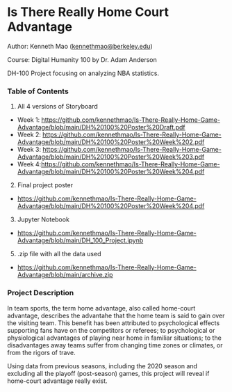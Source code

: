 # Is There Really Home Court Advantage
Author: Kenneth Mao (kennethmao@berkeley.edu)

Course: Digital Humanity 100 by Dr. Adam Anderson

DH-100 Project focusing on analyzing NBA statistics.

### Table of Contents
1. All 4 versions of Storyboard
- Week 1: https://github.com/kennethmao/Is-There-Really-Home-Game-Advantage/blob/main/DH%20100%20Poster%20Draft.pdf
- Week 2: https://github.com/kennethmao/Is-There-Really-Home-Game-Advantage/blob/main/DH%20100%20Poster%20Week%202.pdf
- Week 3: https://github.com/kennethmao/Is-There-Really-Home-Game-Advantage/blob/main/DH%20100%20Poster%20Week%203.pdf
- Week 4:https://github.com/kennethmao/Is-There-Really-Home-Game-Advantage/blob/main/DH%20100%20Poster%20Week%204.pdf
2. Final project poster
- https://github.com/kennethmao/Is-There-Really-Home-Game-Advantage/blob/main/DH%20100%20Poster%20Week%204.pdf
3. Jupyter Notebook
- https://github.com/kennethmao/Is-There-Really-Home-Game-Advantage/blob/main/DH_100_Project.ipynb
5. .zip file with all the data used
- https://github.com/kennethmao/Is-There-Really-Home-Game-Advantage/blob/main/archive.zip

### Project Description
In team sports, the term home advantage, also called home-court advantage, describes the advantahe that the home team is said to gain over the visiting team. This benefit has been attributed to psychological effects supporting fans have on the competitors or referees; to psychological or physiological advantages of playing near home in familiar situations; to the disadvantages away teams suffer from changing time zones or climates, or from the rigors of trave. 

Using data from previous seasons, including the 2020 season and excluding all the playoff (post-season) games, this project will reveal if home-court advantage really exist.
